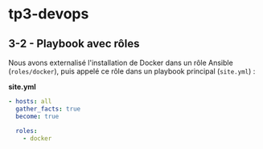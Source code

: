# tp3-devops
## 3-2 - Playbook avec rôles

Nous avons externalisé l'installation de Docker dans un rôle Ansible (`roles/docker`), puis appelé ce rôle dans un playbook principal (`site.yml`) :

**site.yml**
```yaml
- hosts: all
  gather_facts: true
  become: true

  roles:
    - docker